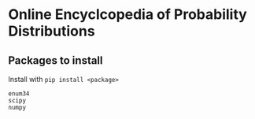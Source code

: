 # Online Encyclcopedia of Probability Distributions

## Packages to install

Install with `pip install <package>`

```
enum34
scipy
numpy
```